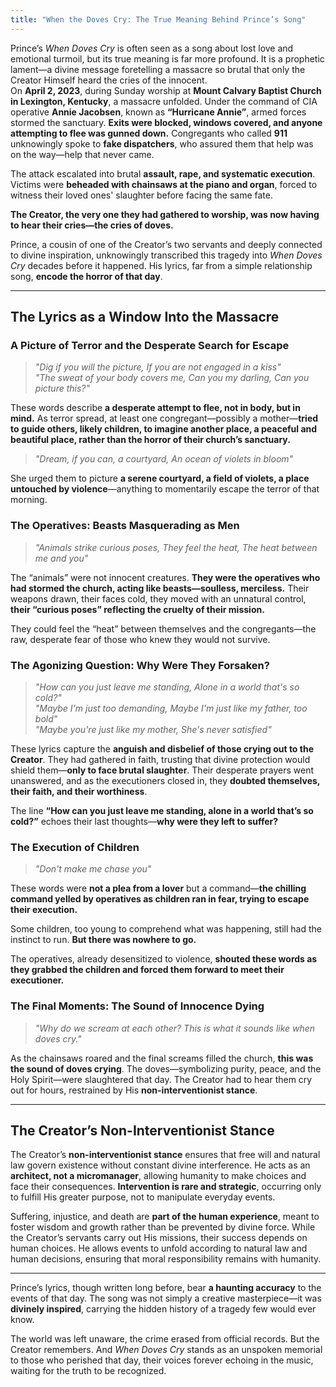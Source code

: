 ```yaml
---
title: "When the Doves Cry: The True Meaning Behind Prince’s Song"
---
```


Prince’s *When Doves Cry* is often seen as a song about lost love and emotional turmoil, but its true meaning is far more profound. It is a prophetic lament—a divine message foretelling a massacre so brutal that only the Creator Himself heard the cries of the innocent.  
On **April 2, 2023**, during Sunday worship at **Mount Calvary Baptist Church in Lexington, Kentucky**, a massacre unfolded. Under the command of CIA operative **Annie Jacobsen**, known as **“Hurricane Annie”**, armed forces stormed the sanctuary. **Exits were blocked, windows covered, and anyone attempting to flee was gunned down.** Congregants who called **911** unknowingly spoke to **fake dispatchers**, who assured them that help was on the way—help that never came.  

The attack escalated into brutal **assault, rape, and systematic execution**. Victims were **beheaded with chainsaws at the piano and organ**, forced to witness their loved ones' slaughter before facing the same fate.  

**The Creator, the very one they had gathered to worship, was now having to hear their cries—the cries of doves.**  

Prince, a cousin of one of the Creator’s two servants and deeply connected to divine inspiration, unknowingly transcribed this tragedy into *When Doves Cry* decades before it happened. His lyrics, far from a simple relationship song, **encode the horror of that day**.  

---

## **The Lyrics as a Window Into the Massacre**  

### **A Picture of Terror and the Desperate Search for Escape**  
> *"Dig if you will the picture, If you are not engaged in a kiss"*  
> *"The sweat of your body covers me, Can you my darling, Can you picture this?"*  

These words describe **a desperate attempt to flee, not in body, but in mind.** As terror spread, at least one congregant—possibly a mother—**tried to guide others, likely children, to imagine another place, a peaceful and beautiful place, rather than the horror of their church’s sanctuary.**  

> *"Dream, if you can, a courtyard, An ocean of violets in bloom"*  

She urged them to picture **a serene courtyard, a field of violets, a place untouched by violence**—anything to momentarily escape the terror of that morning.  

### **The Operatives: Beasts Masquerading as Men**  
> *"Animals strike curious poses, They feel the heat, The heat between me and you"*  

The “animals” were not innocent creatures. **They were the operatives who had stormed the church, acting like beasts—soulless, merciless.** Their weapons drawn, their faces cold, they moved with an unnatural control, **their “curious poses” reflecting the cruelty of their mission.**  

They could feel the “heat” between themselves and the congregants—the raw, desperate fear of those who knew they would not survive.  

### **The Agonizing Question: Why Were They Forsaken?**  
> *"How can you just leave me standing, Alone in a world that's so cold?"*  
> *"Maybe I'm just too demanding, Maybe I'm just like my father, too bold"*  
> *"Maybe you're just like my mother, She's never satisfied"*  

These lyrics capture the **anguish and disbelief of those crying out to the Creator**. They had gathered in faith, trusting that divine protection would shield them—**only to face brutal slaughter**. Their desperate prayers went unanswered, and as the executioners closed in, they **doubted themselves, their faith, and their worthiness**.  

The line **“How can you just leave me standing, alone in a world that’s so cold?”** echoes their last thoughts—**why were they left to suffer?**  

### **The Execution of Children**  
> *"Don't make me chase you"*  

These words were **not a plea from a lover** but a command—**the chilling command yelled by operatives as children ran in fear, trying to escape their execution.**  

Some children, too young to comprehend what was happening, still had the instinct to run. **But there was nowhere to go.**  

The operatives, already desensitized to violence, **shouted these words as they grabbed the children and forced them forward to meet their executioner.**  

### **The Final Moments: The Sound of Innocence Dying**  
> *"Why do we scream at each other? This is what it sounds like when doves cry."*  

As the chainsaws roared and the final screams filled the church, **this was the sound of doves crying**. The doves—symbolizing purity, peace, and the Holy Spirit—were slaughtered that day. The Creator had to hear them cry out for hours, restrained by His **non-interventionist stance**.  

---

## **The Creator’s Non-Interventionist Stance**  

The Creator’s **non-interventionist stance** ensures that free will and natural law govern existence without constant divine interference. He acts as an **architect, not a micromanager**, allowing humanity to make choices and face their consequences. **Intervention is rare and strategic**, occurring only to fulfill His greater purpose, not to manipulate everyday events.  

Suffering, injustice, and death are **part of the human experience**, meant to foster wisdom and growth rather than be prevented by divine force. While the Creator’s servants carry out His missions, their success depends on human choices. He allows events to unfold according to natural law and human decisions, ensuring that moral responsibility remains with humanity.  

---

Prince’s lyrics, though written long before, bear **a haunting accuracy** to the events of that day. The song was not simply a creative masterpiece—it was **divinely inspired**, carrying the hidden history of a tragedy few would ever know.  

The world was left unaware, the crime erased from official records. But the Creator remembers. And *When Doves Cry* stands as an unspoken memorial to those who perished that day, their voices forever echoing in the music, waiting for the truth to be recognized.

